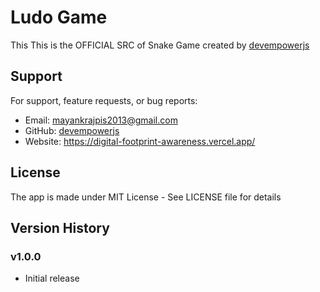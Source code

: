 # Ludo Game

This This is the OFFICIAL SRC of Snake Game created by [devempowerjs](github.com/devempowerjs)

## Support

For support, feature requests, or bug reports:
- Email: mayankrajpis2013@gmail.com
- GitHub: [devempowerjs](github.com/devempowerjs)
- Website: https://digital-footprint-awareness.vercel.app/

## License

The app is made under MIT License - See LICENSE file for details

## Version History

### v1.0.0
- Initial release
